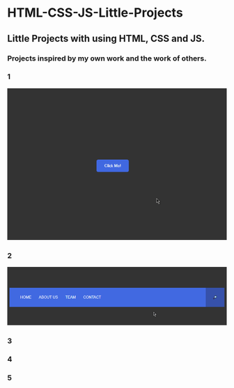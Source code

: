 # HTML-CSS-JS-Little-Projects

## Little Projects with using HTML, CSS and JS.

### Projects inspired by my own work and the work of others.

### 1

![](1.gif)

### 2

![](2.gif)

### 3

### 4

### 5
